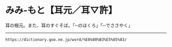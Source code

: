 # みみ‐もと【耳元／耳▽許】

耳の根元。また、耳のすぐそば。「─のほくろ」「─でささやく」

---
`https://dictionary.goo.ne.jp/word/%E8%80%B3%E5%85%83/`